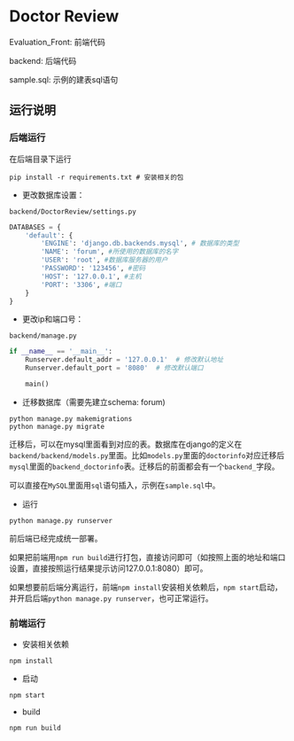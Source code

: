 # Doctor Review

Evaluation_Front: 前端代码

backend: 后端代码

sample.sql: 示例的建表sql语句

## 运行说明

### 后端运行

在后端目录下运行

```shell
pip install -r requirements.txt # 安装相关的包
```

- 更改数据库设置：

`backend/DoctorReview/settings.py`

```python
DATABASES = {
    'default': {
        'ENGINE': 'django.db.backends.mysql', # 数据库的类型
        'NAME': 'forum', #所使用的数据库的名字
        'USER': 'root', #数据库服务器的用户
        'PASSWORD': '123456', #密码
        'HOST': '127.0.0.1', #主机
        'PORT': '3306', #端口
    }
}
```

- 更改ip和端口号：

`backend/manage.py`

```python
if __name__ == '__main__':
    Runserver.default_addr = '127.0.0.1'  # 修改默认地址
    Runserver.default_port = '8080'  # 修改默认端口

    main()
```

- 迁移数据库（需要先建立schema: forum)

```shell
python manage.py makemigrations
python manage.py migrate
```

迁移后，可以在mysql里面看到对应的表。数据库在django的定义在`backend/backend/models.py`里面。比如`models.py`里面的`doctorinfo`对应迁移后`mysql`里面的`backend_doctorinfo`表。迁移后的前面都会有一个`backend_`字段。

可以直接在`MySQL`里面用`sql`语句插入，示例在`sample.sql`中。

- 运行

```shell
python manage.py runserver
```
前后端已经完成统一部署。

如果把前端用`npm run build`进行打包，直接访问即可（如按照上面的地址和端口设置，直接按照运行结果提示访问127.0.0.1:8080）即可。

如果想要前后端分离运行，前端`npm install`安装相关依赖后，`npm start`启动，并开启后端`python manage.py runserver`，也可正常运行。

### 前端运行

- 安装相关依赖

```shell
npm install
```

- 启动

```shell
npm start
```

- build

```shell
npm run build
```

